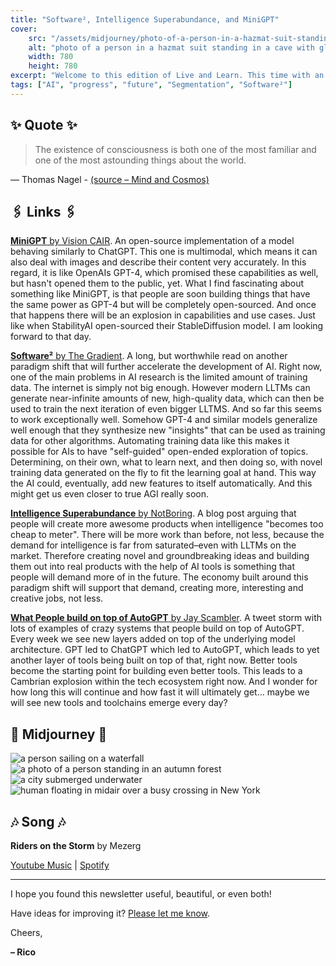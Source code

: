 ```yaml
---
title: "Software², Intelligence Superabundance, and MiniGPT"
cover:
    src: "/assets/midjourney/photo-of-a-person-in-a-hazmat-suit-standing-in-a-cave-with-glowing-mushrooms.jpg"
    alt: "photo of a person in a hazmat suit standing in a cave with glowing mushrooms"
    width: 780
    height: 780
excerpt: "Welcome to this edition of Live and Learn. This time with an open source alternative to ChatGPT, an article about a paradigm that might lead closer to the realization of AGI, and a list of crazy things that people build on top of tools like AutoGPT and BabyAGI."
tags: ["AI", "progress", "future", "Segmentation", "Software²"]
---
```


## ✨ Quote ✨

> The existence of consciousness is both one of the most familiar and one of the most astounding things about the world. 

— Thomas Nagel - [(source – Mind and Cosmos)](https://en.wikipedia.org/wiki/Mind_and_Cosmos)


## 🖇️ Links 🖇️

[**MiniGPT** by Vision CAIR](https://github.com/Vision-CAIR/MiniGPT-4). An open-source implementation of a model behaving similarly to ChatGPT. This one is multimodal, which means it can also deal with images and describe their content very accurately. In this regard, it is like OpenAIs GPT-4, which promised these capabilities as well, but hasn't opened them to the public, yet. What I find fascinating about something like MiniGPT, is that people are soon building things that have the same power as GPT-4 but will be completely open-sourced. And once that happens there will be an explosion in capabilities and use cases. Just like when StabilityAI open-sourced their StableDiffusion model. I am looking forward to that day. 

[**Software²** by The Gradient](https://thegradient.pub/software2-a-new-generation-of-ais-that-become-increasingly-general-by-producing-their-own-training-data/). A long, but worthwhile read on another paradigm shift that will further accelerate the development of AI. Right now, one of the main problems in AI research is the limited amount of training data. The internet is simply not big enough. However modern LLTMs can generate near-infinite amounts of new, high-quality data, which can then be used to train the next iteration of even bigger LLTMS. And so far this seems to work exceptionally well. Somehow GPT-4 and similar models generalize well enough that they synthesize new "insights" that can be used as training data for other algorithms. Automating training data like this makes it possible for AIs to have "self-guided" open-ended exploration of topics. Determining, on their own, what to learn next, and then doing so, with novel training data generated on the fly to fit the learning goal at hand. This way the AI could, eventually, add new features to itself automatically. And this might get us even closer to true AGI really soon.

[**Intelligence Superabundance** by NotBoring](https://www.notboring.co/p/intelligence-superabundance). A blog post arguing that people will create more awesome products when intelligence "becomes too cheap to meter". There will be more work than before, not less, because the demand for intelligence is far from saturated–even with LLTMs on the market. Therefore creating novel and groundbreaking ideas and building them out into real products with the help of AI tools is something that people will demand more of in the future. The economy built around this paradigm shift will support that demand, creating more, interesting and creative jobs, not less.

[**What People build on top of AutoGPT** by Jay Scambler](https://twitter.com/JayScambler/status/1645603816111308800). A tweet storm with lots of examples of crazy systems that people build on top of AutoGPT. Every week we see new layers added on top of the underlying model architecture. GPT led to ChatGPT which led to AutoGPT, which leads to yet another layer of tools being built on top of that, right now. Better tools become the starting point for building even better tools. This leads to a Cambrian explosion within the tech ecosystem right now. And I wonder for how long this will continue and how fast it will ultimately get… maybe we will see new tools and toolchains emerge every day?

## 🌌 Midjourney 🌌


![a person sailing on a waterfall](/assets/midjourney/a-person-sailing-on-a-waterfall.jpg)
![a photo of a person standing in an autumn forest](/assets/midjourney/a-photo-of-a-person-standing-in-an-autumn-forest.jpg)
![a city submerged underwater](/assets/midjourney/a-city-submerged-underwater.jpg)
![human floating in midair over a busy crossing in New York](/assets/midjourney/human-floating-in-midair-over-a-busy-crossing-in-New-York.jpg)

## 🎶 Song 🎶

**Riders on the Storm** by Mezerg 

[Youtube Music](https://music.youtube.com/watch?v=qijBzcteR9Y) | [Spotify](https://open.spotify.com/track/3nb7Saln9wtLDcFU9mq37h)

---

I hope you found this newsletter useful, beautiful, or even both!

Have ideas for improving it? [Please let me know](https://airtable.com/shro1VeyG4lkNXkx2).

Cheers,

**– Rico**
